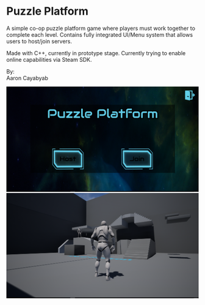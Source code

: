 # Puzzle Platform
A simple co-op puzzle platform game where players must work together to complete each level.
Contains fully integrated UI/Menu system that allows users to host/join servers.

Made with C++, currently in prototype stage. Currently trying to enable online capabilities via Steam SDK.

 By:
 <br>Aaron Cayabyab<br>

![Alt text](/Images/mainmenu.png?raw=true "Main Menu")
![Alt text](/Images/coop.png?raw=true "Game Scenario")



